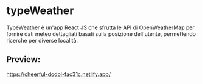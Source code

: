 # typeWeather
TypeWeather è un'app React JS che sfrutta le API di OpenWeatherMap per fornire dati meteo dettagliati basati sulla posizione dell'utente, permettendo ricerche per diverse località.

## Preview:

https://cheerful-dodol-fac31c.netlify.app/
